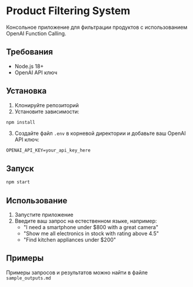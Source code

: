 # Product Filtering System

Консольное приложение для фильтрации продуктов с использованием OpenAI Function Calling.

## Требования

- Node.js 18+
- OpenAI API ключ

## Установка

1. Клонируйте репозиторий
2. Установите зависимости:
```bash
npm install
```
3. Создайте файл `.env` в корневой директории и добавьте ваш OpenAI API ключ:
```
OPENAI_API_KEY=your_api_key_here
```

## Запуск

```bash
npm start
```

## Использование

1. Запустите приложение
2. Введите ваш запрос на естественном языке, например:
   - "I need a smartphone under $800 with a great camera"
   - "Show me all electronics in stock with rating above 4.5"
   - "Find kitchen appliances under $200"

## Примеры

Примеры запросов и результатов можно найти в файле `sample_outputs.md` 